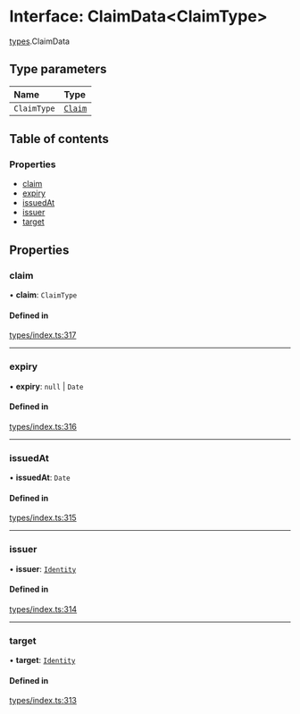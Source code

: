 # Interface: ClaimData<ClaimType\>

[types](../wiki/types).ClaimData

## Type parameters

| Name | Type |
| :------ | :------ |
| `ClaimType` | [`Claim`](../wiki/types#claim) |

## Table of contents

### Properties

- [claim](../wiki/types.ClaimData#claim)
- [expiry](../wiki/types.ClaimData#expiry)
- [issuedAt](../wiki/types.ClaimData#issuedat)
- [issuer](../wiki/types.ClaimData#issuer)
- [target](../wiki/types.ClaimData#target)

## Properties

### claim

• **claim**: `ClaimType`

#### Defined in

[types/index.ts:317](https://github.com/PolymathNetwork/polymesh-sdk/blob/c37bc05d/src/types/index.ts#L317)

___

### expiry

• **expiry**: ``null`` \| `Date`

#### Defined in

[types/index.ts:316](https://github.com/PolymathNetwork/polymesh-sdk/blob/c37bc05d/src/types/index.ts#L316)

___

### issuedAt

• **issuedAt**: `Date`

#### Defined in

[types/index.ts:315](https://github.com/PolymathNetwork/polymesh-sdk/blob/c37bc05d/src/types/index.ts#L315)

___

### issuer

• **issuer**: [`Identity`](../wiki/api.entities.Identity.Identity)

#### Defined in

[types/index.ts:314](https://github.com/PolymathNetwork/polymesh-sdk/blob/c37bc05d/src/types/index.ts#L314)

___

### target

• **target**: [`Identity`](../wiki/api.entities.Identity.Identity)

#### Defined in

[types/index.ts:313](https://github.com/PolymathNetwork/polymesh-sdk/blob/c37bc05d/src/types/index.ts#L313)
